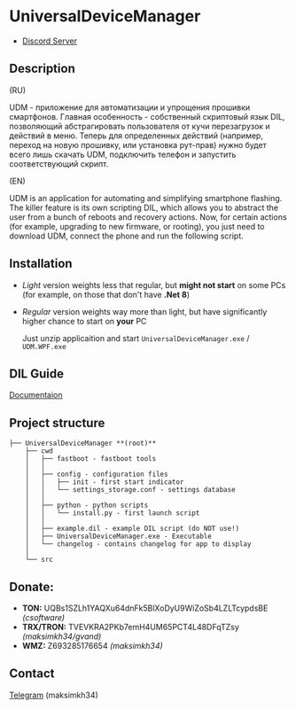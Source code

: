 # UniversalDeviceManager

* [Discord Server](https://discord.gg/eQXvPej8Ms)

## Description

(RU) 

UDM - приложение для автоматизации и упрощения прошивки смартфонов. Главная особенность - собственный скриптовый язык DIL, позволяющий абстрагировать пользователя от кучи перезагрузок и действий в меню. 
Теперь для определенных действий (например, переход на новую прошивку, или установка рут-прав) нужно будет всего лишь скачать UDM, подключить телефон и запустить соответствующий скрипт.

(EN)

UDM is an application for automating and simplifying smartphone flashing. The killer feature is its own scripting DIL, which allows you to abstract the user from a bunch of reboots and recovery actions. Now, for certain actions (for example, upgrading to new firmware, or rooting), you just need to download UDM, connect the phone and run the following script.

## Installation

* *Light* version weights less that regular, but **might not start** on some PCs (for example, on those that don't have **.Net 8**)
* *Regular* version weights way more than light, but have significantly higher chance to start on **your** PC

  Just unzip applicaition and start `UniversalDeviceManager.exe` / `UDM.WPF.exe`

## DIL Guide

[Documentaion](https://github.com/maksimkh34/UniversalDeviceManager/blob/main/src/DIL_DOCS.md)

## Project structure
```
├── UniversalDeviceManager **(root)**
    ├── cwd
    │   ├── fastboot - fastboot tools
    │   │
    │   ├── config - configuration files
    │   │   ├── init - first start indicator
    │   │   └── settings_storage.conf - settings database
    │   │
    │   ├── python - python scripts
    │   │   └── install.py - first launch script
    │   │
    │   ├── example.dil - example DIL script (do NOT use!)
    │   ├── UniversalDeviceManager.exe - Executable
    │   └── changelog - contains changelog for app to display
    │
    └── src
```
## Donate: 
* **TON:** UQBs1SZLh1YAQXu64dnFk5BlXoDyU9WiZoSb4LZLTcypdsBE *(csoftware)*
* **TRX/TRON:** TVEVKRA2PKb7emH4UM65PCT4L48DFqTZsy *(maksimkh34/gvand)*
* **WMZ:** Z693285176654 *(maksimkh34)*

## Contact
[Telegram](https://t.me/trxshv) (maksimkh34)
